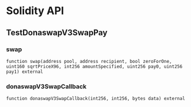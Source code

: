 # Solidity API

## TestDonaswapV3SwapPay

### swap

```solidity
function swap(address pool, address recipient, bool zeroForOne, uint160 sqrtPriceX96, int256 amountSpecified, uint256 pay0, uint256 pay1) external
```

### donaswapV3SwapCallback

```solidity
function donaswapV3SwapCallback(int256, int256, bytes data) external
```

